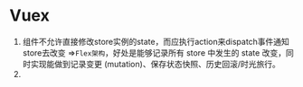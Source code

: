 # Vuex

1. 组件不允许直接修改store实例的state，而应执行action来dispatch事件通知store去改变 =>`Flex架构`，好处是能够记录所有 store 中发生的 state 改变，同时实现能做到记录变更 (mutation)、保存状态快照、历史回滚/时光旅行。
2. 